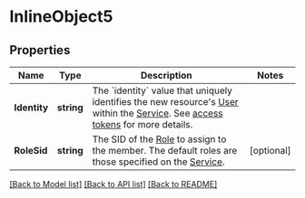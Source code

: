 # InlineObject5

## Properties

Name | Type | Description | Notes
------------ | ------------- | ------------- | -------------
**Identity** | **string** | The &#x60;identity&#x60; value that uniquely identifies the new resource&#39;s [User](https://www.twilio.com/docs/api/chat/rest/v1/user) within the [Service](https://www.twilio.com/docs/api/chat/rest/services). See [access tokens](https://www.twilio.com/docs/api/chat/guides/create-tokens) for more details. | 
**RoleSid** | **string** | The SID of the [Role](https://www.twilio.com/docs/api/chat/rest/roles) to assign to the member. The default roles are those specified on the [Service](https://www.twilio.com/docs/chat/api/services). | [optional] 

[[Back to Model list]](../README.md#documentation-for-models) [[Back to API list]](../README.md#documentation-for-api-endpoints) [[Back to README]](../README.md)


